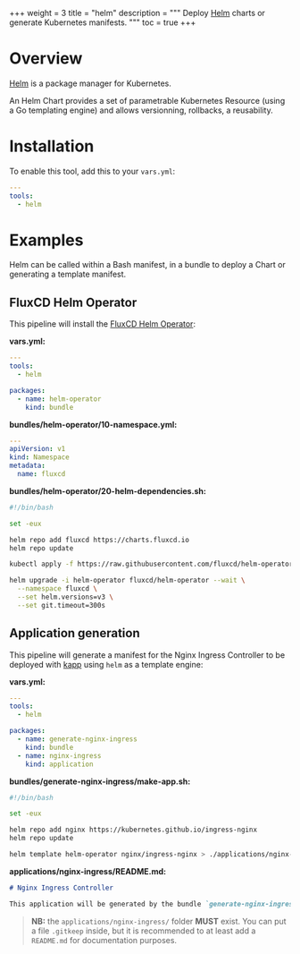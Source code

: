 +++
weight = 3
title = "helm"
description = """
Deploy [Helm](https://helm.sh) charts or generate Kubernetes manifests.
"""
toc = true
+++

# Overview

[Helm](https://helm.sh) is a package manager for Kubernetes.

An Helm Chart provides a set of parametrable Kubernetes Resource (using a Go
templating engine) and allows versionning, rollbacks, a reusability.

# Installation

To enable this tool, add this to your `vars.yml`:

```yaml
---
tools:
  - helm
```

# Examples

Helm can be called within a Bash manifest, in a bundle to deploy a Chart or
generating a template manifest.

## FluxCD Helm Operator

This pipeline will install the
[FluxCD Helm Operator](https://github.com/fluxcd/helm-operator):

**vars.yml:**

```yaml
---
tools:
  - helm

packages:
  - name: helm-operator
    kind: bundle
```

**bundles/helm-operator/10-namespace.yml:**

```yaml
---
apiVersion: v1
kind: Namespace
metadata:
  name: fluxcd
```

**bundles/helm-operator/20-helm-dependencies.sh:**

```bash
#!/bin/bash

set -eux

helm repo add fluxcd https://charts.fluxcd.io
helm repo update

kubectl apply -f https://raw.githubusercontent.com/fluxcd/helm-operator/1.2.0/deploy/crds.yaml

helm upgrade -i helm-operator fluxcd/helm-operator --wait \
  --namespace fluxcd \
  --set helm.versions=v3 \
  --set git.timeout=300s
```

## Application generation

This pipeline will generate a manifest for the Nginx Ingress Controller to be
deployed with [kapp](https://carvel.dev/kapp) using `helm` as a template
engine:

**vars.yml:**

```yaml
---
tools:
  - helm

packages:
  - name: generate-nginx-ingress
    kind: bundle
  - name: nginx-ingress
    kind: application
```

**bundles/generate-nginx-ingress/make-app.sh:**

```bash
#!/bin/bash

set -eux

helm repo add nginx https://kubernetes.github.io/ingress-nginx
helm repo update

helm template helm-operator nginx/ingress-nginx > ./applications/nginx-ingress/manifest.yml
```

**applications/nginx-ingress/README.md:**

```markdown
# Nginx Ingress Controller

This application will be generated by the bundle `generate-nginx-ingress`.
```

> **NB:** the `applications/nginx-ingress/` folder **MUST** exist. You can put
> a file `.gitkeep` inside, but it is recommended to at least add a `README.md`
> for documentation purposes.
